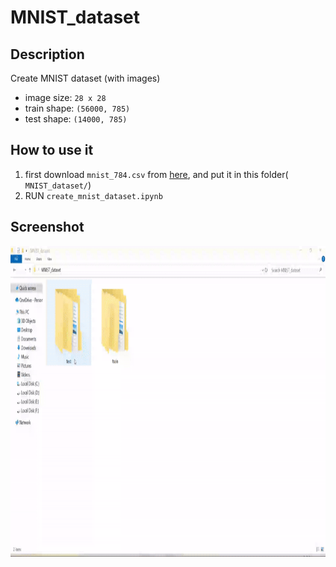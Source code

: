 # MNIST_dataset


## Description
Create MNIST dataset (with images)

- image size: `28 x 28`
- train shape: `(56000, 785)`
- test shape:  `(14000, 785)`


## How to use it
1. first download `mnist_784.csv` from [here](https://datahub.io/machine-learning/mnist_784#data), and put it in this folder(
`MNIST_dataset/`)
2. RUN `create_mnist_dataset.ipynb`


## Screenshot
<p align="left">
    <img src="files/demo.gif" alt="second" width="800" height="497" />
</p>
